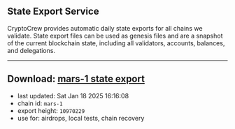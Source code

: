 ## State Export Service
CryptoCrew provides automatic daily state exports for all chains we validate. State export files can be used as genesis files and are a snapshot of the current blockchain state, including all validators, accounts, balances, and delegations.

---
**Download: [mars-1 state export](https://ccv-s3.nbg1.your-objectstorage.com/SERVICE/mars/mars-1_export_10970229.json)**
---

- last updated: Sat Jan 18 2025 16:16:08
- chain id: `mars-1`
- export height: `10970229`
- use for: airdrops, local tests, chain recovery
